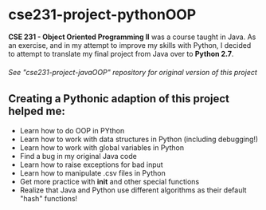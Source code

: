 # cse231-project-pythonOOP

**CSE 231 - Object Oriented Programming II** was a course taught in Java. As an exercise, and in my attempt to improve my skills with Python, I decided to attempt to translate my final project from Java over to __Python 2.7__.
###### _See "cse231-project-javaOOP" repository for original version of this project_

## Creating a Pythonic adaption of this project helped me:

* Learn how to do OOP in PYthon
* Learn how to work with data structures in Python (including debugging!)
* Learn how to work with global variables in Python
* Find a bug in my original Java code
* Learn how to raise exceptions for bad input
* Learn how to manipulate .csv files in Python
* Get more practice with __init__ and other special functions
* Realize that Java and Python use different algorithms as their default "hash" functions!
